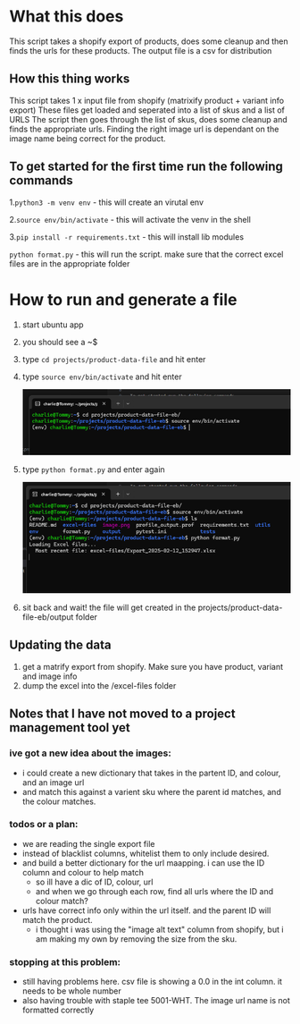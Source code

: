 # What this does

This script takes a shopify export of products, does some cleanup and then finds the urls for these products. The output file is a csv for distribution

## How this thing works

This script takes 1 x input file from shopify (matrixify product + variant info export)
These files get loaded and seperated into a list of skus and a list of URLS
The script then goes through the list of skus, does some cleanup and finds the appropriate urls.
Finding the right image url is dependant on the image name being correct for the product.

## To get started for the first time run the following commands

1.`python3 -m venv env` - this will create an virutal env

2.`source env/bin/activate` - this will activate the venv in the shell

3.`pip install -r requirements.txt` - this will install lib modules

`python format.py` - this will run the script. make sure that the correct excel files are in the appropriate folder

# How to run and generate a file

1. start ubuntu app
2. you should see a <NAME>~$
3. type `cd projects/product-data-file` and hit enter
4. type `source env/bin/activate` and hit enter

   ![alt text](image.png)

5. type `python format.py` and enter again

   ![alt text](image-1.png)

6. sit back and wait! the file will get created in the projects/product-data-file-eb/output folder

## Updating the data

1. get a matrify export from shopify. Make sure you have product, variant and image info
2. dump the excel into the /excel-files folder

## Notes that I have not moved to a project management tool yet

### ive got a new idea about the images:

- i could create a new dictionary that takes in the partent ID, and colour, and an image url
- and match this against a varient sku where the parent id matches, and the colour matches.

### todos or a plan:

- we are reading the single export file
- instead of blacklist columns, whitelist them to only include desired.
- and build a better dictionary for the url maapping. i can use the ID column and colour to help match
  - so ill have a dic of ID, colour, url
  - and when we go through each row, find all urls where the ID and colour match?
- urls have correct info only within the url itself. and the parent ID will match the product.
  - i thought i was using the "image alt text" column from shopify, but i am making my own by removing the size from the sku.

### stopping at this problem:

- still having problems here. csv file is showing a 0.0 in the int column. it needs to be whole number
- also having trouble with staple tee 5001-WHT. The image url name is not formatted correctly
